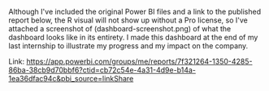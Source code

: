Although I've included the original Power BI files and a link to the published report below, the R visual will not show up without a Pro license, so I've attached a screenshot of (dashboard-screenshot.png) of what the dashboard looks like in its entirety. I made this dashboard at the end of my last internship to illustrate my progress and my impact on the company.

Link: https://app.powerbi.com/groups/me/reports/7f321264-1350-4285-86ba-38cb9d70bbf6?ctid=cb72c54e-4a31-4d9e-b14a-1ea36dfac94c&pbi_source=linkShare
